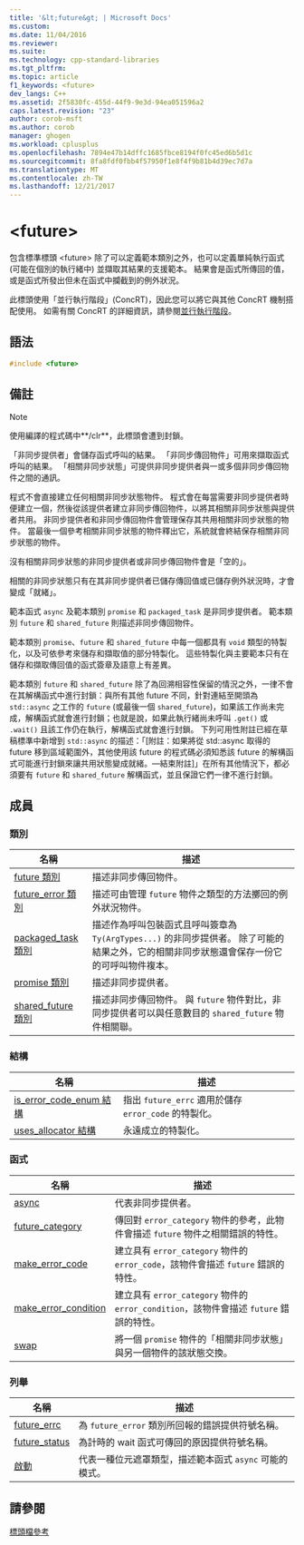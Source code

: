 ```yaml
---
title: '&lt;future&gt; | Microsoft Docs'
ms.custom: 
ms.date: 11/04/2016
ms.reviewer: 
ms.suite: 
ms.technology: cpp-standard-libraries
ms.tgt_pltfrm: 
ms.topic: article
f1_keywords: <future>
dev_langs: C++
ms.assetid: 2f5830fc-455d-44f9-9e3d-94ea051596a2
caps.latest.revision: "23"
author: corob-msft
ms.author: corob
manager: ghogen
ms.workload: cplusplus
ms.openlocfilehash: 7894e47b14dffc1685fbce8194f0fc45ed6b5d1c
ms.sourcegitcommit: 8fa8fdf0fbb4f57950f1e8f4f9b81b4d39ec7d7a
ms.translationtype: MT
ms.contentlocale: zh-TW
ms.lasthandoff: 12/21/2017
---
```

# <a name="ltfuturegt"></a>&lt;future&gt;
包含標準標頭 \<future> 除了可以定義範本類別之外，也可以定義單純執行函式 (可能在個別的執行緒中) 並擷取其結果的支援範本。 結果會是函式所傳回的值，或是函式所發出但未在函式中攔截到的例外狀況。  
  
 此標頭使用「並行執行階段」(ConcRT)，因此您可以將它與其他 ConcRT 機制搭配使用。 如需有關 ConcRT 的詳細資訊，請參閱[並行執行階段](../parallel/concrt/concurrency-runtime.md)。  
  
## <a name="syntax"></a>語法  
  
```cpp  
#include <future>  
```  
  
## <a name="remarks"></a>備註  
  
> [!NOTE]
>  使用編譯的程式碼中**/clr**，此標頭會遭到封鎖。  
  
 「非同步提供者」會儲存函式呼叫的結果。 「非同步傳回物件」可用來擷取函式呼叫的結果。 「相關非同步狀態」可提供非同步提供者與一或多個非同步傳回物件之間的通訊。  
  
 程式不會直接建立任何相關非同步狀態物件。 程式會在每當需要非同步提供者時便建立一個，然後從該提供者建立非同步傳回物件，以將其相關非同步狀態與提供者共用。 非同步提供者和非同步傳回物件會管理保存其共用相關非同步狀態的物件。 當最後一個參考相關非同步狀態的物件釋出它，系統就會終結保存相關非同步狀態的物件。  
  
 沒有相關非同步狀態的非同步提供者或非同步傳回物件會是「空的」。  
  
 相關的非同步狀態只有在其非同步提供者已儲存傳回值或已儲存例外狀況時，才會變成「就緒」。  
  
 範本函式 `async` 及範本類別 `promise` 和 `packaged_task` 是非同步提供者。 範本類別 `future` 和 `shared_future` 則描述非同步傳回物件。  
  
 範本類別 `promise`、`future` 和 `shared_future` 中每一個都具有 `void` 類型的特製化，以及可依參考來儲存和擷取值的部分特製化。 這些特製化與主要範本只有在儲存和擷取傳回值的函式簽章及語意上有差異。  
  
 範本類別 `future` 和 `shared_future` 除了為回溯相容性保留的情況之外，一律不會在其解構函式中進行封鎖：與所有其他 future 不同，針對連結至開頭為 `std::async` 之工作的 `future` (或最後一個 `shared_future`)，如果該工作尚未完成，解構函式就會進行封鎖；也就是說，如果此執行緒尚未呼叫 `.get()` 或 `.wait()` 且該工作仍在執行，解構函式就會進行封鎖。 下列可用性附註已經在草稿標準中新增到 `std::async` 的描述：「[附註：如果將從 std::async 取得的 future 移到區域範圍外，其他使用該 future 的程式碼必須知悉該 future 的解構函式可能進行封鎖來讓共用狀態變成就緒。—結束附註]」在所有其他情況下，都必須要有 `future` 和 `shared_future` 解構函式，並且保證它們一律不進行封鎖。  
  
## <a name="members"></a>成員  
  
### <a name="classes"></a>類別  
  
|名稱|描述|  
|----------|-----------------|  
|[future 類別](../standard-library/future-class.md)|描述非同步傳回物件。|  
|[future_error 類別](../standard-library/future-error-class.md)|描述可由管理 `future` 物件之類型的方法擲回的例外狀況物件。|  
|[packaged_task 類別](../standard-library/packaged-task-class.md)|描述作為呼叫包裝函式且呼叫簽章為 `Ty(ArgTypes...)` 的非同步提供者。 除了可能的結果之外，它的相關非同步狀態還會保存一份它的可呼叫物件複本。|  
|[promise 類別](../standard-library/promise-class.md)|描述非同步提供者。|  
|[shared_future 類別](../standard-library/shared-future-class.md)|描述非同步傳回物件。 與 `future` 物件對比，非同步提供者可以與任意數目的 `shared_future` 物件相關聯。|  
  
### <a name="structures"></a>結構  
  
|名稱|描述|  
|----------|-----------------|  
|[is_error_code_enum 結構](../standard-library/is-error-code-enum-structure.md)|指出 `future_errc` 適用於儲存 `error_code` 的特製化。|  
|[uses_allocator 結構](../standard-library/uses-allocator-structure.md)|永遠成立的特製化。|  
  
### <a name="functions"></a>函式  
  
|名稱|描述|  
|----------|-----------------|  
|[async](../standard-library/future-functions.md#async)|代表非同步提供者。|  
|[future_category](../standard-library/future-functions.md#future_category)|傳回對 `error_category` 物件的參考，此物件會描述 `future` 物件之相關錯誤的特性。|  
|[make_error_code](../standard-library/future-functions.md#make_error_code)|建立具有 `error_category` 物件的 `error_code`，該物件會描述 `future` 錯誤的特性。|  
|[make_error_condition](../standard-library/future-functions.md#make_error_condition)|建立具有 `error_category` 物件的 `error_condition`，該物件會描述 `future` 錯誤的特性。|  
|[swap](../standard-library/future-functions.md#swap)|將一個 `promise` 物件的「相關非同步狀態」與另一個物件的該狀態交換。|  
  
### <a name="enumerations"></a>列舉  
  
|名稱|描述|  
|----------|-----------------|  
|[future_errc](../standard-library/future-enums.md#future_errc)|為 `future_error` 類別所回報的錯誤提供符號名稱。|  
|[future_status](../standard-library/future-enums.md#future_status)|為計時的 wait 函式可傳回的原因提供符號名稱。|  
|[啟動](../standard-library/future-enums.md#launch)|代表一種位元遮罩類型，描述範本函式 `async` 可能的模式。|  
  
## <a name="see-also"></a>請參閱  
 [標頭檔參考](../standard-library/cpp-standard-library-header-files.md)



